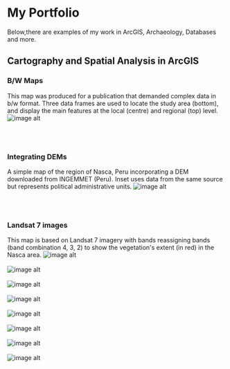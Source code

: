 # My Portfolio

Below,there are examples of my work in ArcGIS, Archaeology, Databases and more.

## Cartography and Spatial Analysis in ArcGIS
### B/W Maps 
This map was produced for a publication that demanded complex data in b/w format. Three data frames are used to locate the study area (bottom), and display the main features at the local (centre) and regional (top) level.
![image alt](images/Caravans_Fig1_w_arrow_mod2.jpg?raw=true)

<br> </br>
### Integrating DEMs
A simple map of the region of Nasca, Peru incorporating a DEM downloaded from INGEMMET (Peru). Inset uses data from the same source but represents political administrative units.
![image alt](images/Ch2_TheDrainage_characteristics_mod.jpg?raw=true)

<br> </br>
### Landsat 7 images
This map is based on Landsat 7 imagery with bands reassigning bands (band combination 4, 3, 2) to show the vegetation's extent (in red) in the Nasca area.
![image alt](images/Landsat8_2017_April_Nasca_location_mod.jpg?raw=true)
<br> </br>
![image alt](images/Ch2_TheDrainage_characteristics_mod.jpg?raw=true)
<br> </br>
![image alt](images/Ch2_TheDrainage_characteristics_mod.jpg?raw=true)
<br> </br>
![image alt](images/Ch2_TheDrainage_characteristics_mod.jpg?raw=true)
<br> </br>
![image alt](images/Ch2_TheDrainage_characteristics_mod.jpg?raw=true)<br> </br>
![image alt](images/Ch2_TheDrainage_characteristics_mod.jpg?raw=true)<br> </br>
![image alt](images/Ch2_TheDrainage_characteristics_mod.jpg?raw=true)<br> </br>
![image alt](images/Ch2_TheDrainage_characteristics_mod.jpg?raw=true)
